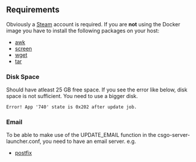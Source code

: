 ## Requirements

Obviously a [Steam](http://steampowered.com) account is required. If you are **not** using the Docker image you have to install the following packages on your host:

* [awk](http://en.wikipedia.org/wiki/Awk)
* [screen](http://linux.die.net/man/1/screen)
* [wget](http://en.wikipedia.org/wiki/Wget)
* [tar](http://linuxcommand.org/man_pages/tar1.html)

### Disk Space

Should have atleast 25 GB free space. If you see the error like below, disk space is not sufficient. You need to use a bigger disk.

```
Error! App '740' state is 0x202 after update job.
```

### Email

To be able to make use of the UPDATE_EMAIL function in the csgo-server-launcher.conf, you need to have an email server. e.g. 
* [postfix](https://en.wikipedia.org/wiki/Postfix_(software))
